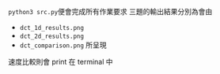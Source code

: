 `python3 src.py`便會完成所有作業要求
三題的輸出結果分別為會由
- `dct_1d_results.png`
- `dct_2d_results.png`
- `dct_comparison.png`
所呈現

速度比較則會 print 在 terminal 中